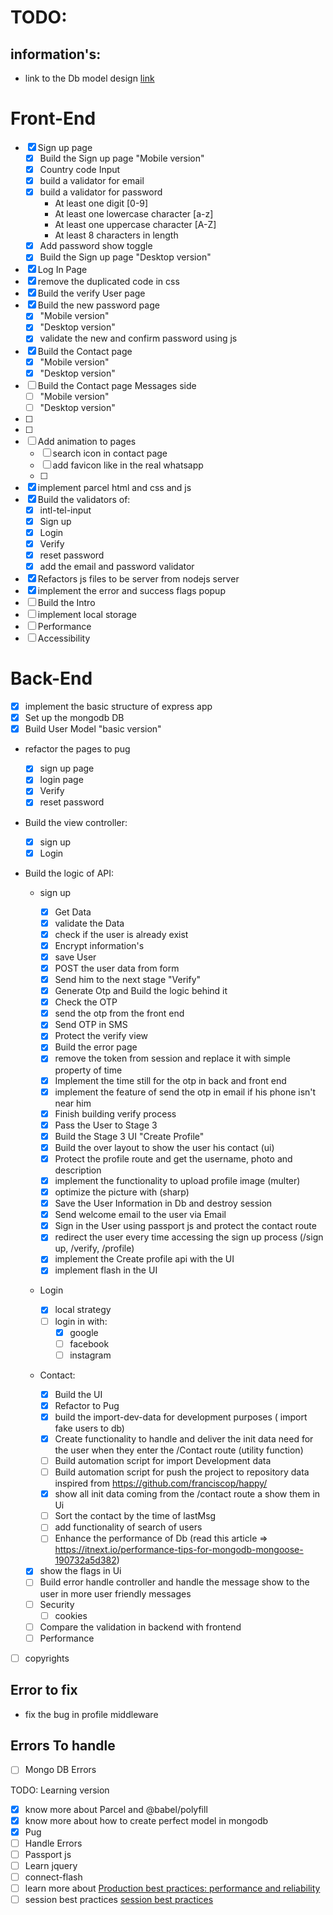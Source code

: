 # TODO:

## information's:

- link to the Db model design [link](https://drawsql.app/aa-12/diagrams/whatsapp)

# Front-End

- [x] Sign up page
  - [x] Build the Sign up page "Mobile version"
  - [x] Country code Input
  - [x] build a validator for email
  - [x] build a validator for password
    - At least one digit [0-9]
    - At least one lowercase character [a-z]
    - At least one uppercase character [A-Z]
    - At least 8 characters in length
  - [x] Add password show toggle
  - [x] Build the Sign up page "Desktop version"
- [x] Log In Page
- [x] remove the duplicated code in css
- [x] Build the verify User page
- [x] Build the new password page
  - [x] "Mobile version"
  - [x] "Desktop version"
  - [x] validate the new and confirm password using js
- [x] Build the Contact page
  - [x] "Mobile version"
  - [x] "Desktop version"
- [ ] Build the Contact page Messages side
  - [ ] "Mobile version"
  - [ ] "Desktop version"
- [ ]
- [ ]
- [ ] Add animation to pages
  - [ ] search icon in contact page
  - [ ] add favicon like in the real whatsapp
  - [ ]
- [x] implement parcel html and css and js
- [x] Build the validators of:
  - [x] intl-tel-input
  - [x] Sign up
  - [x] Login
  - [x] Verify
  - [x] reset password
  - [x] add the email and password validator
- [x] Refactors js files to be server from nodejs server
- [x] implement the error and success flags popup
- [ ] Build the Intro
- [ ] implement local storage
- [ ] Performance
- [ ] Accessibility

# Back-End

- [x] implement the basic structure of express app
- [x] Set up the mongodb DB
- [x] Build User Model "basic version"
- refactor the pages to pug
  - [x] sign up page
  - [x] login page
  - [x] Verify
  - [x] reset password
- Build the view controller:
  - [x] sign up
  - [x] Login
- Build the logic of API:

  - sign up
    - [x] Get Data
    - [x] validate the Data
    - [x] check if the user is already exist
    - [x] Encrypt information's
    - [x] save User
    - [x] POST the user data from form
    - [x] Send him to the next stage "Verify"
    - [x] Generate Otp and Build the logic behind it
    - [x] Check the OTP
    - [x] send the otp from the front end
    - [x] Send OTP in SMS
    - [x] Protect the verify view
    - [x] Build the error page
    - [x] remove the token from session and replace it with simple property of time
    - [x] Implement the time still for the otp in back and front end
    - [x] implement the feature of send the otp in email if his phone isn't near him
    - [x] Finish building verify process
    - [x] Pass the User to Stage 3
    - [x] Build the Stage 3 UI "Create Profile"
    - [x] Build the over layout to show the user his contact (ui)
    - [x] Protect the profile route and get the username, photo and description
    - [x] implement the functionality to upload profile image (multer)
    - [x] optimize the picture with (sharp)
    - [x] Save the User Information in Db and destroy session
    - [x] Send welcome email to the user via Email
    - [x] Sign in the User using passport js and protect the contact route
    - [x] redirect the user every time accessing the sign up process (/sign up, /verify, /profile)
    - [x] implement the Create profile api with the UI
    - [x] implement flash in the UI
  - Login
    - [x] local strategy
    - [ ] login in with:
      - [x] google
      - [ ] facebook
      - [ ] instagram
  - Contact:

    - [x] Build the UI
    - [x] Refactor to Pug
    - [x] build the import-dev-data for development purposes ( import fake users to db)
    - [x] Create functionality to handle and deliver the init data need for the user when they enter the /Contact route (utility function)
    - [ ] Build automation script for import Development data
    - [ ] Build automation script for push the project to repository data inspired from https://github.com/franciscop/happy/
    - [x] show all init data coming from the /contact route a show them in Ui
    - [ ] Sort the contact by the time of lastMsg
    - [ ] add functionality of search of users
    - [ ] Enhance the performance of Db (read this article => https://itnext.io/performance-tips-for-mongodb-mongoose-190732a5d382)

  - [x] show the flags in Ui
  - [ ] Build error handle controller and handle the message show to the user in more user friendly messages
  - [ ] Security
    - [ ] cookies
  - [ ] Compare the validation in backend with frontend
  - [ ] Performance

- [ ] copyrights

## Error to fix

- fix the bug in profile middleware

## Errors To handle

- [ ] Mongo DB Errors

TODO: Learning version

- [x] know more about Parcel and @babel/polyfill
- [x] know more about how to create perfect model in mongodb
- [x] Pug
- [ ] Handle Errors
- [ ] Passport js
- [ ] Learn jquery
- [ ] connect-flash
- [ ] learn more about [Production best practices: performance and reliability]("https://expressjs.com/th/advanced/best-practice-performance.html")
- [ ] session best practices [session best practices]("https://blog.jscrambler.com/best-practices-for-secure-session-management-in-node/")
